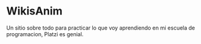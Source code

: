 # WikisAnim
Un sitio sobre todo para practicar lo que voy aprendiendo en mi escuela de programacion, Platzi es genial.
